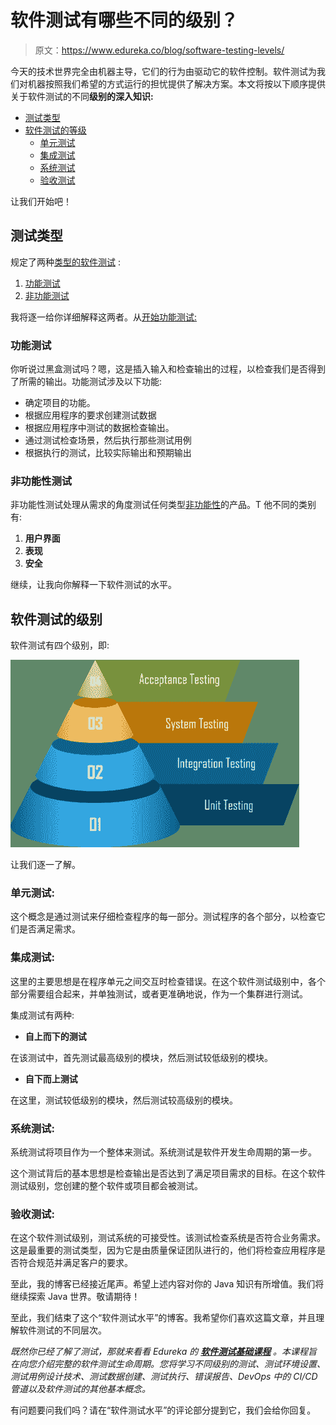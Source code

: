 # 软件测试有哪些不同的级别？

> 原文：<https://www.edureka.co/blog/software-testing-levels/>

今天的技术世界完全由机器主导，它们的行为由驱动它的软件控制。软件测试为我们对机器按照我们希望的方式运行的担忧提供了解决方案。本文将按以下顺序提供关于软件测试的不同**级别的深入知识:**

*   [测试类型](#testingtypes)
*   [软件测试的等级](#testinglevels)
    *   [单元测试](#unittest)
    *   [集成测试](#integrationtest)
    *   [系统测试](#systemtest)
    *   [验收测试](#acceptancetest)

让我们开始吧！

## **测试类型**

规定了两种[类型的软件测试](https://www.edureka.co/blog/types-of-software-testing/) :

1.  [功能测试](#functional)
2.  [非功能测试](#nonfunctional)

我将逐一给你详细解释这两者。从[开始功能测试:](https://www.edureka.co/blog/what-is-functional-testing/)

### **功能测试**

你听说过黑盒测试吗？嗯，这是插入输入和检查输出的过程，以检查我们是否得到了所需的输出。功能测试涉及以下功能:

*   确定项目的功能。
*   根据应用程序的要求创建测试数据
*   根据应用程序中测试的数据检查输出。
*   通过测试检查场景，然后执行那些测试用例
*   根据执行的测试，比较实际输出和预期输出

### **非功能性测试**

非功能性测试处理从需求的角度测试任何类型[非功能性](https://www.edureka.co/blog/functional-testing-vs-non-functional-testing/)的产品。T 他不同的类别有:

1.  **用户界面**
2.  **表现**
3.  **安全**

继续，让我向你解释一下软件测试的水平。

## **软件测试的级别**

软件测试有四个级别，即:

![Testing levels - levels of software testing - edureka](img/c55fb94d10b6e973181f249348ef902b.png)

让我们逐一了解。

### **单元测试:**

这个概念是通过测试来仔细检查程序的每一部分。测试程序的各个部分，以检查它们是否满足需求。

### **集成测试:**

这里的主要思想是在程序单元之间交互时检查错误。在这个软件测试级别中，各个部分需要组合起来，并单独测试，或者更准确地说，作为一个集群进行测试。

集成测试有两种:

*   **自上而下的测试**

在该测试中，首先测试最高级别的模块，然后测试较低级别的模块。

*   **自下而上测试**

在这里，测试较低级别的模块，然后测试较高级别的模块。

### **系统测试:**

系统测试将项目作为一个整体来测试。系统测试是软件开发生命周期的第一步。

这个测试背后的基本思想是检查输出是否达到了满足项目需求的目标。在这个软件测试级别，您创建的整个软件或项目都会被测试。

### **验收测试:**

在这个软件测试级别，测试系统的可接受性。该测试检查系统是否符合业务需求。这是最重要的测试类型，因为它是由质量保证团队进行的，他们将检查应用程序是否符合规范并满足客户的要求。

至此，我的博客已经接近尾声。希望上述内容对你的 Java 知识有所增值。我们将继续探索 Java 世界。敬请期待！

至此，我们结束了这个“软件测试水平”的博客。我希望你们喜欢这篇文章，并且理解软件测试的不同层次。

*既然你已经了解了测试，那就来看看 Edureka 的 [**软件测试基础课程**](https://www.edureka.co/software-testing-fundamentals-training) 。本课程旨在向您介绍完整的软件测试生命周期。您将学习不同级别的测试、测试环境设置、测试用例设计技术、测试数据创建、测试执行、错误报告、DevOps 中的 CI/CD 管道以及软件测试的其他基本概念。*

有问题要问我们吗？请在“软件测试水平”的评论部分提到它，我们会给你回复。